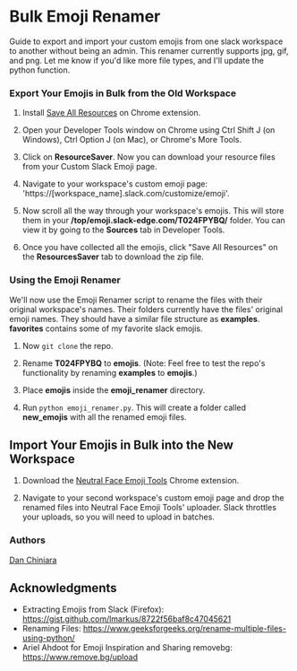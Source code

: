 # Bulk Emoji Renamer

Guide to export and import your custom emojis from one slack workspace to another without being an admin. This renamer currently supports jpg, gif, and png. Let me know if you'd like more file types, and I'll update the python function. 

### Export Your Emojis in Bulk from the Old Workspace

1. Install [Save All Resources](https://chrome.google.com/webstore/detail/save-all-resources/abpdnfjocnmdomablahdcfnoggeeiedb?hl=en-US) on Chrome extension.

2. Open your Developer Tools window on Chrome using Ctrl Shift J (on Windows), Ctrl Option J (on Mac), or Chrome's More Tools.

3. Click on **ResourceSaver**. Now you can download your resource files from your Custom Slack Emoji page.

4. Navigate to your workspace's custom emoji page: 'https://[workspace_name].slack.com/customize/emoji'.

5. Now scroll all the way through your workspace's emojis. This will store them in your **/top/emoji.slack-edge.com/T024FPYBQ/** folder. You can view it by going to the **Sources** tab in Developer Tools.

6. Once you have collected all the emojis, click "Save All Resources" on the **ResourcesSaver** tab to download the zip file.

### Using the Emoji Renamer 

We'll now use the Emoji Renamer script to rename the files with their original workspace's names. Their folders currently have the files' original emoji names. They should have a similar file structure as **examples**. **favorites** contains some of my favorite slack emojis.

1. Now `git clone` the repo.

2. Rename **T024FPYBQ** to **emojis**. (Note: Feel free to test the repo's functionality by renaming **examples** to **emojis**.)

3. Place **emojis** inside the **emoji_renamer** directory.

4. Run `python emoji_renamer.py`. This will create a folder called **new_emojis** with all the renamed emoji files.

## Import Your Emojis in Bulk into the New Workspace

1. Download the [Neutral Face Emoji Tools](https://chrome.google.com/webstore/detail/neutral-face-emoji-tools/anchoacphlfbdomdlomnbbfhcmcdmjej) Chrome extension.

2. Navigate to your second workspace's custom emoji page and drop the renamed files into Neutral Face Emoji Tools' uploader. Slack throttles your uploads, so you will need to upload in batches. 

### Authors

[Dan Chiniara](https://github.com/djchinia)

## Acknowledgments

* Extracting Emojis from Slack (Firefox): https://gist.github.com/lmarkus/8722f56baf8c47045621 
* Renaming Files: https://www.geeksforgeeks.org/rename-multiple-files-using-python/ 
* Ariel Ahdoot for Emoji Inspiration and Sharing removebg: https://www.remove.bg/upload